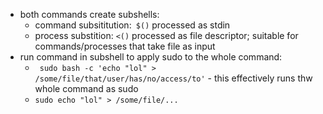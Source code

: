 - both commands create subshells:
	- command subsititution:`` $()`` processed as stdin
	- process substition: ``<()`` processed as file descriptor; suitable for commands/processes that take file as input
- run command in subshell to apply sudo to the whole command:
	- `` sudo bash -c 'echo "lol" > /some/file/that/user/has/no/access/to'`` - this effectively runs thw whole command as sudo
	- ``sudo echo "lol" > /some/file/...``